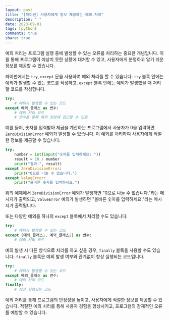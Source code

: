 ```yaml
---
layout: post
title: "[파이썬] 사용자에게 정보 제공하는 예외 처리"
description: " "
date: 2023-09-01
tags: [python]
comments: true
share: true
---
```


예외 처리는 프로그램 실행 중에 발생할 수 있는 오류를 처리하는 중요한 개념입니다. 이를 통해 프로그램이 예상치 못한 상황에 대처할 수 있고, 사용자에게 분명하고 알기 쉬운 정보를 제공할 수 있습니다. 

파이썬에서는 `try`, `except` 문을 사용하여 예외 처리를 할 수 있습니다. `try` 블록 안에는 예외가 발생할 수 있는 코드를 작성하고, `except` 블록 안에는 예외가 발생했을 때 처리할 코드를 작성합니다.

```python
try:
    # 예외가 발생할 수 있는 코드
except 예외_클래스 as 변수:
    # 예외 처리 코드
    # 변수를 통해 예외 정보에 접근할 수 있음
```

예를 들어, 숫자를 입력받아 제곱을 계산하는 프로그램에서 사용자가 0을 입력하면 `ZeroDivisionError` 예외가 발생할 수 있습니다. 이 예외를 처리하여 사용자에게 적절한 정보를 제공할 수 있습니다.

```python
try:
    number = int(input("숫자를 입력하세요: "))
    result = 10 / number
    print("결과:", result)
except ZeroDivisionError:
    print("0으로 나눌 수 없습니다.")
except ValueError:
    print("올바른 숫자를 입력하세요.")
```

위의 예제에서 `ZeroDivisionError` 예외가 발생하면 "0으로 나눌 수 없습니다."라는 메시지가 출력되고, `ValueError` 예외가 발생하면 "올바른 숫자를 입력하세요."라는 메시지가 출력됩니다.

또는 다양한 예외를 하나의 `except` 블록에서 처리할 수도 있습니다.

```python
try:
    # 예외가 발생할 수 있는 코드
except (예외_클래스1, 예외_클래스2) as 변수:
    # 예외 처리 코드
```

예외 발생 시 다른 방식으로 처리를 하고 싶을 경우, `finally` 블록을 사용할 수도 있습니다. `finally` 블록은 예외 발생 여부와 관계없이 항상 실행되는 코드입니다.

```python
try:
    # 예외가 발생할 수 있는 코드
except 예외_클래스 as 변수:
    # 예외 처리 코드
finally:
    # 항상 실행되는 코드
```

예외 처리를 통해 프로그램의 안정성을 높이고, 사용자에게 적절한 정보를 제공할 수 있습니다. 적절한 예외 처리를 통해 사용자 경험을 향상시키고, 프로그램의 잠재적인 오류를 예방할 수 있습니다.